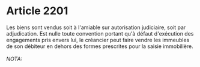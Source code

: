 # Article 2201

Les biens sont vendus soit à l'amiable sur autorisation judiciaire, soit par adjudication.   Est nulle toute convention portant qu'à défaut d'exécution des engagements pris envers lui, le créancier peut faire vendre les immeubles de son débiteur en dehors des formes prescrites pour la saisie immobilière.<br/><br/><i>NOTA:</i>